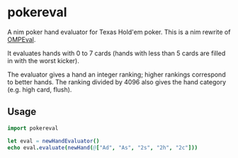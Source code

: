 # pokereval
A nim poker hand evaluator for Texas Hold'em poker.
This is a nim rewrite of [OMPEval](https://github.com/zekyll/OMPEval).

It evaluates hands with 0 to 7 cards (hands with less than 5 cards are filled in with the worst kicker).

The evaluator gives a hand an integer ranking; higher rankings correspond to better hands.
The ranking divided by 4096 also gives the hand category (e.g. high card, flush).

## Usage

```nim
import pokereval

let eval = newHandEvaluator()
echo eval.evaluate(newHand(@["Ad", "As", "2s", "2h", "2c"]))
```

